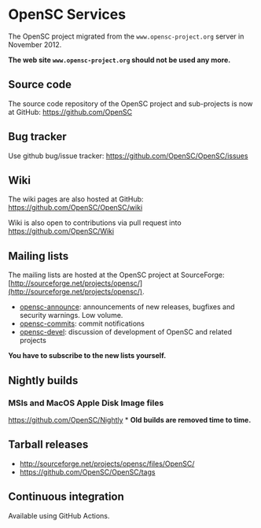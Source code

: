 # OpenSC Services

The OpenSC project migrated from the `www.opensc-project.org` server in November 2012.

**The web site `www.opensc-project.org` should not be used any more.**

## Source code

The source code repository of the OpenSC project and sub-projects is now at GitHub: <https://github.com/OpenSC>

## Bug tracker

Use github bug/issue tracker: <https://github.com/OpenSC/OpenSC/issues>

## Wiki

The wiki pages are also hosted at GitHub: <https://github.com/OpenSC/OpenSC/wiki>

Wiki is also open to contributions via pull request into <https://github.com/OpenSC/Wiki>

## Mailing lists

The mailing lists are hosted at the OpenSC project at SourceForge: [http://sourceforge.net/projects/opensc/](http://sourceforge.net/projects/opensc/).

* [opensc-announce](https://lists.sourceforge.net/lists/listinfo/opensc-announce): announcements of new releases, bugfixes and security warnings. Low volume.
* [opensc-commits](https://lists.sourceforge.net/lists/listinfo/opensc-commits): commit notifications
* [opensc-devel](https://lists.sourceforge.net/lists/listinfo/opensc-devel): discussion of development of OpenSC and related projects

**You have to subscribe to the new lists yourself.**

## Nightly builds

### MSIs and MacOS Apple Disk Image files

<https://github.com/OpenSC/Nightly>
* 
**Old builds are removed time to time.**

## Tarball releases

* <http://sourceforge.net/projects/opensc/files/OpenSC/>
* <https://github.com/OpenSC/OpenSC/tags>

## Continuous integration

Available using GitHub Actions.
